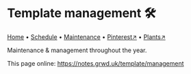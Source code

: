 # Template management 🛠️

[Home](https://notes.grwd.uk/template/) • [Schedule](https://notes.grwd.uk/template/schedule) • [Maintenance](https://notes.grwd.uk/template/management) • [Pinterest↗](https://pinterest.co.uk/NatureWorksGarden/template) • [Plants↗](https://bit.ly/template-plants)

Maintenance & management throughout the year.

This page online: <https://notes.grwd.uk/template/management>
